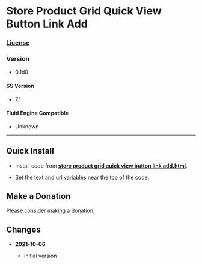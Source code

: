 # Store Product Grid Quick View Button Link Add

### [License][99]

### Version

  * 0.1d0

#### SS Version

  * 7.1

#### Fluid Engine Compatible

  * Unknown

---

## Quick Install

* Install code from
  **[store product grid quick view button link add.html](store%20product%20grid%20quick%20view%20button%20link%20add.html#L1)**.
  
* Set the text and url variables near the top of the code.
  
## Make a Donation

Please consider
[making a donation](https://github.com/tomsWebConsulting/twcsl#make-a-donation).

## Changes

<!-- * **2021-08-29**
  
  * updated references to code which this code depends on
  * bumped version to 0.1d1
  -->
* **2021-10-06**
  
  * initial version

[99]: https://github.com/tomsWebConsulting/twcsl/blob/main/LICENSE.txt#L1

